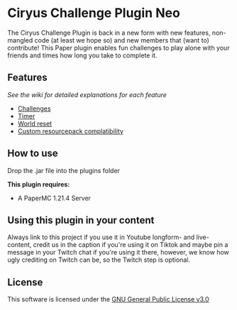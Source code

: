# Ciryus Challenge Plugin Neo

The Ciryus Challenge Plugin is back in a new form with new features, non-mangled code (at least we hope so) and new members that (want to) contribute!
This Paper plugin enables fun challenges to play alone with your friends and times how long you take to complete it.

## Features

*See the wiki for detailed explanations for each feature*

- [Challenges](https://github.com/CiryusMedia/ChallengesNeo/wiki/Challenges)
- [Timer](https://github.com/CiryusMedia/ChallengesNeo/wiki/Timer)
- [World reset](https://github.com/CiryusMedia/ChallengesNeo/wiki/World-reset)
- [Custom resourcepack complatibility](https://github.com/CiryusMedia/ChallengesNeo/wiki/Custom-Resourcepacks)

## How to use 

Drop the .jar file into the plugins folder

**This plugin requires:**

- A PaperMC 1.21.4 Server

## Using this plugin in your content

Always link to this project if you use it in Youtube longform- and live-content, credit us in the caption if you're using it on Tiktok and maybe pin a message in your Twitch chat if you're using it there, however, we know how ugly crediting on Twitch can be, so the Twitch step is optional.  

## License

This software is licensed under the [GNU General Public License v3.0](https://github.com/CiryusMedia/ChallengesNeo/blob/master/LICENSE)
